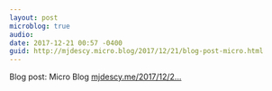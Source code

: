```yaml
---
layout: post
microblog: true
audio: 
date: 2017-12-21 00:57 -0400
guid: http://mjdescy.micro.blog/2017/12/21/blog-post-micro.html
---
```

Blog post: Micro Blog [mjdescy.me/2017/12/2...](https://mjdescy.me/2017/12/21/micro-blog/)
